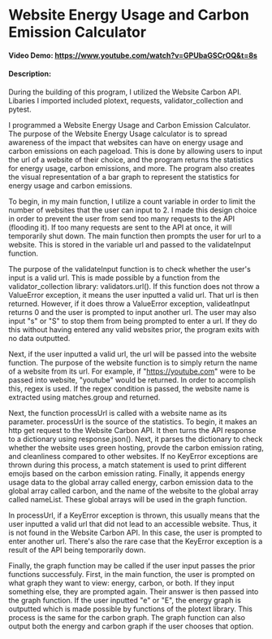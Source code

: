 # Website Energy Usage and Carbon Emission Calculator
#### Video Demo: https://www.youtube.com/watch?v=GPUbaGSCrOQ&t=8s

#### Description:
During the building of this program, I utilized the Website Carbon API. Libaries I imported included plotext, requests, validator_collection and pytest.

I programmed a Website Energy Usage and Carbon Emission Calculator. The purpose of the Website Energy Usage calculator is to spread awareness of the impact that websites can have on energy usage and carbon emissions on each pageload. This is done by allowing users to input the url of a website of their choice, and the program returns the statistics for energy usage, carbon emissions, and more. The program also creates the visual representation of a bar graph to represent the statistics for energy usage and carbon emissions.

To begin, in my main function, I utilize a count variable in order to limit the number of websites that the user can input to 2. I made this design choice in order to prevent the user from send too many requests to the API (flooding it). If too many requests are sent to the API at once, it will temporarily shut down. The main function then prompts the user for url to a website. This is stored in the variable url and passed to the validateInput function.

The purpose of the validateInput function is to check whether the user's input is a valid url. This is made possible by a function from the validator_collection library: validators.url(). If this function does not throw a ValueError exception, it means the user inputted a valid url. That url is then returned. However, if it does throw a ValueError exception, valideatInput returns 0 and the user is prompted to input another url. The user may also input "s" or "S" to stop them from being prompted to enter a url. If they do this without having entered any valid websites prior, the program exits with no data outputted.

Next, if the user inputted a valid url, the url will be passed into the website function. The purpose of the website function is to simply return the name of a website from its url. For example, if "https://youtube.com" were to be passed into website, "youtube" would be returned. In order to accomplish this, regex is used. If the regex condition is passed, the website name is extracted using matches.group and returned.

Next, the function processUrl is called with a website name as its parameter. processUrl is the source of the statistics. To begin, it makes an http get request to the Website Carbon API. It then turns the API response to a dictionary using response.json(). Next, it parses the dictionary to check whether the website uses green hosting, provde the carbon emission rating, and cleanliness compared to other websites. If no KeyError exceptions are thrown during this process, a match statement is used to print different emojis based on the carbon emission rating. Finally, it appends energy usage data to the global array called energy, carbon emission data to the global array called carbon, and the name of the website to the global array called nameList. These global arrays will be used in the graph function.

In processUrl, if a KeyError exception is thrown, this usually means that the user inputted a valid url that did not lead to an accessible website. Thus, it is not found in the Website Carbon API. In this case, the user is prompted to enter another url. There's also the rare case that the KeyError exception is a result of the API being temporarily down.

Finally, the graph function may be called if the user input passes the prior functions successfuly. First, in the main function, the user is prompted on what graph they want to view: energy, carbon, or both. If they input something else, they are prompted again. Their answer is then passed into the graph function. If the user inputted "e" or "E", the energy graph is outputted which is made possible by functions of the plotext library. This process is the same for the carbon graph. The graph function can also output both the energy and carbon graph if the user chooses that option.


